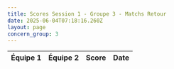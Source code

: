 ```yaml
---
title: Scores Session 1 - Groupe 3 - Matchs Retour
date: 2025-06-04T07:18:16.260Z
layout: page
concern_group: 3
---
```




| Équipe 1 | Équipe 2 | Score | Date |
|----------|----------|-------|------|

